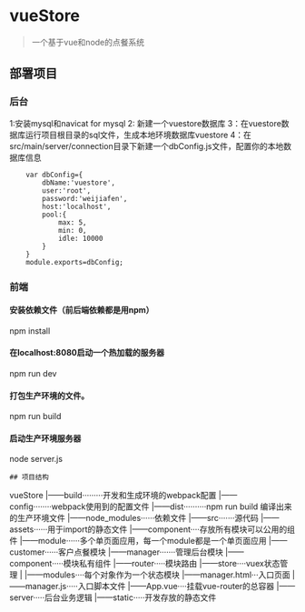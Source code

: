 # vueStore

> 一个基于vue和node的点餐系统

## 部署项目
### 后台
1:安装mysql和navicat for mysql 
2: 新建一个vuestore数据库
3：在vuestore数据库运行项目根目录的sql文件，生成本地环境数据库vuestore
4：在src/main/server/connection目录下新建一个dbConfig.js文件，配置你的本地数据库信息
```
	var dbConfig={
		dbName:'vuestore',
		user:'root',
		password:'weijiafen',
		host:'localhost',
		pool:{
			max: 5,
		    min: 0,
		    idle: 10000
		}
	}
	module.exports=dbConfig;
```
### 前端
#### 安装依赖文件（前后端依赖都是用npm）
npm install

#### 在localhost:8080启动一个热加载的服务器
npm run dev

#### 打包生产环境的文件。
npm run build

#### 启动生产环境服务器
node server.js
```
## 项目结构
```
vueStore
|——build·········开发和生成环境的webpack配置
|——config········webpack使用到的配置文件
|——dist··········npm run build 编译出来的生产环境文件
|——node_modules······依赖文件
|——src·······源代码
    |——assets······用于import的静态文件
    |——component····存放所有模块可以公用的组件
    |——module······多个单页面应用，每一个module都是一个单页面应用
        |——customer······客户点餐模块
        |——manager·······管理后台模块
            |——component·····模块私有组件
            |——router·····模块路由
            |——store····vuex状态管理
            |    |——modules····每个对象作为一个状态模块
            |——manager.html···入口页面
            |——manager.js·····入口脚本文件
            |——App.vue····挂载vue-router的总容器
|——server·····后台业务逻辑
|——static·····开发存放的静态文件
